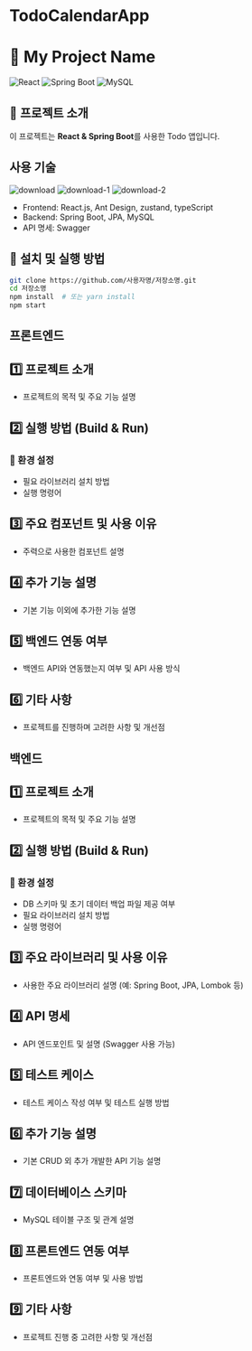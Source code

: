 # TodoCalendarApp

# 📝 My Project Name

![React](https://img.shields.io/badge/React-19.0-blue?logo=react)
![Spring Boot](https://img.shields.io/badge/Spring%20Boot-3.0-green?logo=springboot)
![MySQL](https://img.shields.io/badge/MySQL-8.0-orange?logo=mysql)

## 🚀 프로젝트 소개
이 프로젝트는 **React & Spring Boot**를 사용한 Todo 앱입니다.

## 사용 기술
![download](https://github.com/user-attachments/assets/791ad434-b6b5-402d-8874-209481dfbfce)
![download-1](https://github.com/user-attachments/assets/4c0634b3-2e6b-42ff-85e0-60ae0fdd175a)
![download-2](https://github.com/user-attachments/assets/f3acf96b-c71f-4030-bd0a-643eef3b4a03)
- Frontend: React.js, Ant Design, zustand, typeScript
- Backend: Spring Boot, JPA, MySQL
- API 명세: Swagger

## 🔧 설치 및 실행 방법
```sh
git clone https://github.com/사용자명/저장소명.git
cd 저장소명
npm install  # 또는 yarn install
npm start
```

## **프론트엔드**

## 1️⃣ 프로젝트 소개
- 프로젝트의 목적 및 주요 기능 설명

## 2️⃣ 실행 방법 (Build & Run)
### 🔹 환경 설정
- 필요 라이브러리 설치 방법
- 실행 명령어

## 3️⃣ 주요 컴포넌트 및 사용 이유
- 주력으로 사용한 컴포넌트 설명

## 4️⃣ 추가 기능 설명
- 기본 기능 이외에 추가한 기능 설명

## 5️⃣ 백엔드 연동 여부
- 백엔드 API와 연동했는지 여부 및 API 사용 방식

## 6️⃣ 기타 사항
- 프로젝트를 진행하며 고려한 사항 및 개선점

## **백엔드**

## 1️⃣ 프로젝트 소개
- 프로젝트의 목적 및 주요 기능 설명

## 2️⃣ 실행 방법 (Build & Run)
### 🔹 환경 설정
- DB 스키마 및 초기 데이터 백업 파일 제공 여부
- 필요 라이브러리 설치 방법
- 실행 명령어

## 3️⃣ 주요 라이브러리 및 사용 이유
- 사용한 주요 라이브러리 설명 (예: Spring Boot, JPA, Lombok 등)

## 4️⃣ API 명세
- API 엔드포인트 및 설명 (Swagger 사용 가능)

## 5️⃣ 테스트 케이스
- 테스트 케이스 작성 여부 및 테스트 실행 방법

## 6️⃣ 추가 기능 설명
- 기본 CRUD 외 추가 개발한 API 기능 설명

## 7️⃣ 데이터베이스 스키마
- MySQL 테이블 구조 및 관계 설명

## 8️⃣ 프론트엔드 연동 여부
- 프론트엔드와 연동 여부 및 사용 방법

## 9️⃣ 기타 사항
- 프로젝트 진행 중 고려한 사항 및 개선점
